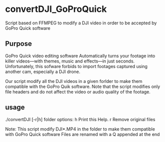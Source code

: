 # convertDJI_GoProQuick
Script based on FFMPEG to modify a DJI video in order to be accepted by GoPro Quick software

## Purpose
GoPro Quick video editing software Automatically turns your footage into killer videos—with themes, music and effects—in just seconds.
Unfortunately, this sofware forbids to import footages captured using another cam, especially a DJI drone.

Our script modify all the DJI videos in a given forlder to make them compatible with the GoPro Quik software.
Note that the script modifies only file headers and do not affect the video or audio quality of the footage.

## usage
./convertDJI [-r|h] folder
options:
h     Print this Help.
r     Remove original files

Note: This script modify DJI*.MP4 in the folder to make them compatible with GoPro Quick software
Files are renamed with a Q appended at the end


